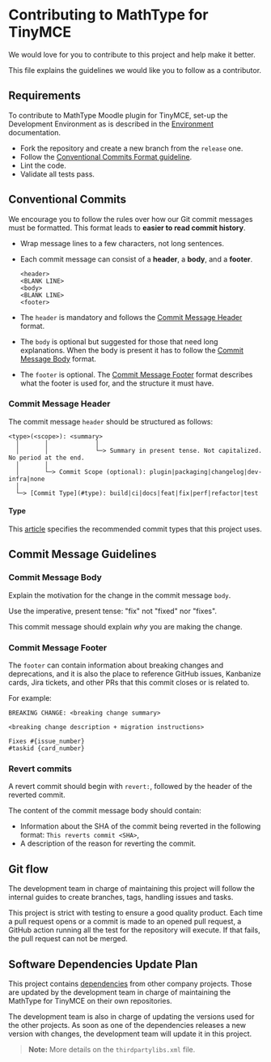 # Contributing to MathType for TinyMCE

We would love for you to contribute to this project and help make it better.

This file explains the guidelines we would like you to follow as a contributor.

## Requirements

To contribute to MathType Moodle plugin for TinyMCE, set-up the Development Environment as is described in the [Environment](../environment/README.md) documentation.

- Fork the repository and create a new branch from the `release` one.
- Follow the [Conventional Commits Format guideline](#conventional-commits).
- Lint the code.
- Validate all tests pass.

## Conventional Commits

We encourage you to follow the rules over how our Git commit messages must be formatted.
This format leads to **easier to read commit history**.

- Wrap message lines to a few characters, not long sentences.

- Each commit message can consist of a **header**, a **body**, and a **footer**.

    ```
    <header>
    <BLANK LINE>
    <body>
    <BLANK LINE>
    <footer>
    ```

- The `header` is mandatory and follows the [Commit Message Header](#commit-message-header) format.

- The `body` is optional but suggested for those that need long explanations.
  When the body is present it has to follow the [Commit Message Body](#commit-message-body) format.

- The `footer` is optional. The [Commit Message Footer](#commit-message-footer) format describes what the footer is used for, and the structure it must have.

### Commit Message Header

The commit message `header` should be structured as follows:

```
<type>(<scope>): <summary>
  │       │             │
  │       │             └─> Summary in present tense. Not capitalized. No period at the end.
  │       │
  │       └─> Commit Scope (optional): plugin|packaging|changelog|dev-infra|none
  │
  └─> [Commit Type](#type): build|ci|docs|feat|fix|perf|refactor|test
```

#### Type

This [article](https://medium.com/@noriller/docs-conventional-commits-feat-fix-refactor-which-is-which-531614fcb65a) specifies the recommended commit types that this project uses.

## Commit Message Guidelines


### Commit Message Body

Explain the motivation for the change in the commit message `body`.

Use the imperative, present tense: "fix" not "fixed" nor "fixes".

This commit message should explain _why_ you are making the change.

### Commit Message Footer

The `footer` can contain information about breaking changes and deprecations, and it is also the place to reference GitHub issues, Kanbanize cards, Jira tickets, and other PRs that this commit closes or is related to.

For example:

```
BREAKING CHANGE: <breaking change summary>

<breaking change description + migration instructions>

Fixes #{issue_number}
#taskid {card_number}
```

### Revert commits

A revert commit should begin with `revert:`, followed by the header of the reverted commit.

The content of the commit message body should contain:

- Information about the SHA of the commit being reverted in the following format: `This reverts commit <SHA>`,
- A description of the reason for reverting the commit.

## Git flow

The development team in charge of maintaining this project will follow the internal guides to create branches, tags, handling issues and tasks.

This project is strict with testing to ensure a good quality product. Each time a pull request opens or a commit is made to an opened pull request, a GitHub action running all the test for the repository will execute. If that fails, the pull request can not be merged.

## Software Dependencies Update Plan

This project contains [dependencies](../environment/README.md#dependencies-of-mathType-moodle-plugin-for-tinyMCE) from other company projects. Those are updated by the development team in charge of maintaining the MathType for TinyMCE on their own repositories.

The development team is also in charge of updating the versions used for the other projects. As soon as one of the dependencies releases a new version with changes, the development team will update it in this project.

> **Note:** More details on the `thirdpartylibs.xml` file.

